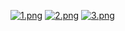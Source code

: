 [![1.png](https://i.postimg.cc/c1p2bhrN/1.png)](https://postimg.cc/DmcxWqrC)
[![2.png](https://i.postimg.cc/SxDZkfNR/2.png)](https://postimg.cc/Wdqm7rZc)
[![3.png](https://i.postimg.cc/hj7M8F8Q/3.png)](https://postimg.cc/BL4xsVVJ)
